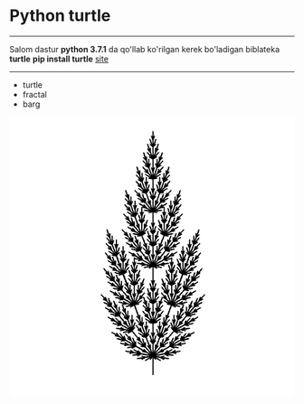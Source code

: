 # Python turtle



***
  Salom
  dastur __python 3.7.1__ da qo'llab ko'rilgan
  kerek bo'ladigan biblateka __turtle__
  __pip install turtle__
  [site](https://pypi.org/project/turtle/)
***

- turtle
- fractal 
- barg

![](barg.jpg "test")

